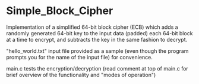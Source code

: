 # Simple_Block_Cipher

Implementation of a simplified 64-bit block cipher (ECB) which adds a randomly generated 64-bit key to the input data (padded) each 64-bit block at a time to encrypt, and subtracts the key in the same fashion to decrypt.

"hello_world.txt" input file provided as a sample (even though the program prompts you for the name of the input file) for convenience.

main.c tests the encryption/decryption (read comment at top of main.c for brief overview of the functionality and "modes of operation")
